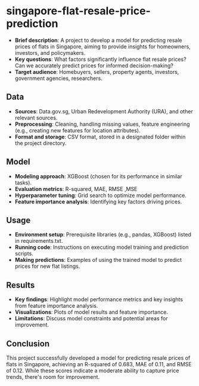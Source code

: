 # singapore-flat-resale-price-prediction

* **Brief description**: A project to develop a model for predicting resale prices of flats in Singapore, aiming to provide insights for homeowners, investors, and policymakers.
* **Key questions**: What factors significantly influence flat resale prices? Can we accurately predict prices for informed decision-making?
* **Target audience**: Homebuyers, sellers, property agents, investors, government agencies, researchers.
  
## Data

* **Sources**: Data.gov.sg, Urban Redevelopment Authority (URA), and other relevant sources.
* **Preprocessing**: Cleaning, handling missing values, feature engineering (e.g., creating new features for location attributes).
* **Format and storage**: CSV format, stored in a designated folder within the project directory.
  
## Model

* **Modeling approach**: XGBoost (chosen for its performance in similar tasks).
* **Evaluation metrics**: R-squared, MAE, RMSE ,MSE
* **Hyperparameter tuning**: Grid search to optimize model performance.
* **Feature importance analysis**: Identifying key factors driving prices.
  
## Usage

* **Environment setup**: Prerequisite libraries (e.g., pandas, XGBoost) listed in requirements.txt.
* **Running code**: Instructions on executing model training and prediction scripts.
* **Making predictions**: Examples of using the trained model to predict prices for new flat listings.
  
## Results

* **Key findings**: Highlight model performance metrics and key insights from feature importance analysis.
* **Visualizations**: Plots of model results and feature importance.
* **Limitations**: Discuss model constraints and potential areas for improvement.

## Conclusion

This project successfully developed a model for predicting resale prices of flats in Singapore, achieving an R-squared of 0.683, MAE of 0.11, and RMSE of 0.12. While these scores indicate a moderate ability to capture price trends, there's room for improvement.
